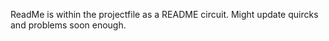 ReadMe is within the projectfile as a README circuit. Might update quircks and problems soon enough.
